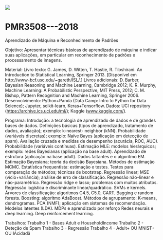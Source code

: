 [![](https://kaggle.com/static/images/open-in-kaggle.svg)](https://www.kaggle.com/code/pedro2318)


# PMR3508---2018
Aprendizado de Máquina e Reconhecimento de Padrões

Objetivo: Apresentar técnicas básicas de aprendizado de máquina e indicar suas aplicações, em particular em reconhecimento de padrões e processamento de imagens.

Material:
Livro texto: G. James, D. Witten, T. Hastie, R. Tibshirani. An Introduction to Statistical Learning, Springer 2013. [Disponível em http://www-bcf.usc.edu/~gareth/ISL/.]
Livros adicionais: D. Barber, Bayesian Reasoning and Machine Learning, Cambridge 2012; K. R. Murphy, Machine Learning: A Probabilistic Perspective, MIT Press, 2012; C. M. Bishop, Pattern Recognition and Machine Learning, Springer 2006. Desenvolvimento: Python+Panda (Data Camp: Intro to Python for Data Science); Jupyter, scikit-learn, Keras+Tensorflow.
Dados: UCI repository (https://archive.ics.uci.edu/ml/); Kaggle (www.kaggle.com/).


Programa:
Introdução: a tecnologia de aprendizado de dados e de grandes bases de dados.
Definições básicas (tipos de aprendizado, tratamento de dados, avaliação); exemplo: k-nearest- neighbor (kNN).
Probabilidade (variáveis discretas); exemplo: Naïve Bayes (aplicação em detecção de spam). 
Avaliação cruzada e medidas de desempenho (acurácia, ROC, AUC).
Probabilidade (variáveis contínuas).
Estimação MLE: modelos hierárquicos; exemplo: redes Bayesianas (aplicação na base adult). 
Aprendizado de estrutura (aplicação na base adult).
Dados faltantes e o algoritmo EM.
Estimação Bayesiana; teoria da decisão Bayesiana.
Métodos de estimação MCMC.
Estatística frequentista: estimação e testes.
Testes para comparação de métodos; técnicas de bootstrap.
Regressão linear; MSE (vício+variância); análise de erro de classificação.
Regressão não-linear e não-paramétrica.
Regressão ridge e lasso; problemas com muitos atributos.
Regressão logística e discriminante linear/quadrático.
SVMs e kernels.
Árvores de classificação: algoritmos C4.5, C5.0, CART.
Bagging e random forests.
Boosting: algoritmo AdaBoost.
Métodos de agrupamento: K-means, dendrogramas.
PCA (NMF); aplicação em sistemas de recomendação.
Modelos latentes (LDA).
MDPs e aprendizado por reforço
Redes neurais e deep learning.
Deep reinforcement learning.


Trabalhos:
Trabalho 1 - Bases Adult e HouseholdIncome
Trabalho 2 - Deteção de Spam
Trabalho 3 - Regressão
Trabalho 4 - Adult+ OU MNIST+ OU IAcidadã

